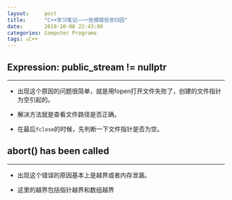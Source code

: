 ```yaml
---
layout:     post
title:      "C++学习笔记——一些报错信息归因"
date:       2018-10-08 22:43:00
categories: Computer Programs
tags: ๑C++
---
```


## Expression: public_stream != nullptr
---

- 出现这个原因的问题很简单，就是用fopen打开文件失败了，创建的文件指针为空引起的。

- 解决方法就是查看文件路径是否正确。

- 在最后`fclose`的时候，先判断一下文件指针是否为空。


## abort() has been called
---

- 出现这个错误的原因基本上是越界或者内存泄漏。

- 这里的越界包括指针越界和数组越界
